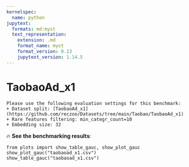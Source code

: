 ```yaml
---
kernelspec:
  name: python
jupytext:
  formats: md:myst
  text_representation:
    extension: .md
    format_name: myst
    format_version: 0.13
    jupytext_version: 1.14.5
---
```


# TaobaoAd_x1

```{note}
Please use the following evaluation settings for this benchmark:
+ Dataset split: [TaobaoAd_x1](https://github.com/reczoo/Datasets/tree/main/Taobao/TaobaoAd_x1)
+ Rare features filtering: min_categr_count=10
+ Embedding size: 32
```

🔥 **See the benchmarking results**:

```{code-cell}
from plots import show_table_gauc, show_plot_gauc
show_plot_gauc("taobaoad_x1.csv")
show_table_gauc("taobaoad_x1.csv")
```
